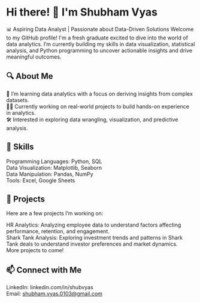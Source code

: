 # Hi there! 👋 I'm Shubham Vyas
📊 Aspiring Data Analyst | Passionate about Data-Driven Solutions
Welcome to my GitHub profile! I'm a fresh graduate excited to dive into the world of data analytics. I’m currently building my skills in data visualization, statistical analysis, and Python programming to uncover actionable insights and drive meaningful outcomes.

## 🔍 About Me
🌱 I’m learning data analytics with a focus on deriving insights from complex datasets.  
👨‍💻 Currently working on real-world projects to build hands-on experience in analytics.  
🛠️ Interested in exploring data wrangling, visualization, and predictive analysis.  

## 🧰 Skills
Programming Languages: Python, SQL  
Data Visualization: Matplotlib, Seaborn  
Data Manipulation: Pandas, NumPy  
Tools: Excel, Google Sheets  

## 📂 Projects
Here are a few projects I’m working on:  

HR Analytics: Analyzing employee data to understand factors affecting performance, retention, and engagement.  
Shark Tank Analysis: Exploring investment trends and patterns in Shark Tank deals to understand investor preferences and market dynamics.  
More projects to come!

## 📫 Connect with Me
LinkedIn: linkedin.com/in/shubvyas  
Email: shubham.vyas.0103@gmail.com
